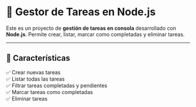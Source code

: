 # 📝 Gestor de Tareas en Node.js

Este es un proyecto de **gestión de tareas en consola** desarrollado con **Node.js**. Permite crear, listar, marcar como completadas y eliminar tareas.

---

## 🚀 Características

✅ Crear nuevas tareas  
✅ Listar todas las tareas  
✅ Filtrar tareas completadas y pendientes  
✅ Marcar tareas como completadas  
✅ Eliminar tareas  

